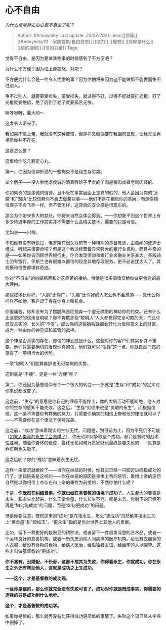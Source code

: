 # 心不自由
*为什么信耶稣之后心更不自由了呢？*

> Author: #Anonymity 
> Last update: *26/07/2021* 
> Links:[[烦躁]] [[Anonymity/01 - 家族答集/自由意志]] [[能力]] [[理想]] [[信仰是什么]] [[信的捆绑]] [[信的力量]]
> Tags:   
  

觉得不自由，是因为要做某些事的时候感到了不方便吧？

为什么不方便？因为怕上帝震怒，对吧？

不方便为什么会是一件令人忧虑的事？因为你怕将来因为这不能做那不能做而争不过别人。

争不过别人，就要蒙受损失，蒙受损失，就过得不好，过得不好就要打光棍，打了光棍就要绝后，绝了后到了老了就要孤苦无依。

啊呀呀呀，囊大哟～

这太令人沮丧了。

我如果不信上帝，我就没有这种苦恼，但是祢又偏偏要在我面前显现，让我无法再相信你并不存在。

这要怎么整？

这里给你吃几颗定心丸。

第一，你因为信仰所受的一些拘束不是纯生存劣势。

举个例子——没人会忧虑虔诚的清真教馆子里卖的羊肉是猪肉或者老鼠肉装的。

你如果真的是虔诚的信徒，且不管在事实层面上是真的假的，他人会因为你的“迂腐”和“固执”比较信赖你不会去做某些事——他们不是在相信你的高尚，而是像相信瘸子不会飞奔一样。但不管怎样，这背后的安全感是很现实的。

那会为你带来多大的益处，你将来自然会体会得到。——你想象不到这个世界上有多少待遇丰厚的工作其实并不需要什么高精尖技术，需要的只是可信。

比如说——出纳。

不知你有没有听说过，俄罗斯在很久以前有一种特别的基督教派，由自阉的修道士组成。听起来很要命吧？但是这个教派经营着异常强大的银行业机构。而且神奇的是——如果你去回顾世界银行史，你会发现信仰和银行业金融业关系甚大。圣殿骑士团有银行，伊斯兰也有很难以置信的现金异地存取服务，更不必说犹太人了。其规模和信誉都堪称奇迹。

你对“不自由”的纠结痛苦和对这痛苦的接纳，恰恰是很多事情交给你做更合适的最大理由。

那些技术比你好，“人脉”比你广，“头脑”比你好的人怎么也不会想通——凭什么你样样不如他，客户却宁肯在你身上赌机会。

你很痛苦，你却没有为了摆脱痛苦而抛弃一个虚无缥缈的神给你的约束。还有什么比这更好的信用证明呢？你不肯欺那些“聪明人”人人都觉得完全可欺的天，而且你忍受真实的、长久的“不便”，那么你的这些牺牲就都会转化为信仰意义上的财富，成为一种由你的神见证和监管的抵押。

这个神是否真实的存在，你信的神到底是什么，这些对你的客户们其实都并不重要。他们只需要确切的发现你真的信，他们就可以“依靠”这一点。你就自然而然的享有了一项相当大的优势。

一项“聪明人”们就算嫉妒也无可奈何的优势。

这到底是“不便”，还是一种“方便”呢？

  

第二，你还因为基督信仰有个一个很大的转变——那就是“生存”和“成功”的定义对你来说都改变了。

这之前，“生存”的意思是你自己的呼吸不能停止，你的大脑活动不能断绝，他人对你的生存的感知不能失效。这之后，“生存”对你来说是“灵魂的永生”，而根据信理，这一条不需要你有其他的努力，只需要你确实的相信上帝和他的律法就可以了——不需要你在这个律法下保持完美。

这之前，“成功”意味着现实的生存无忧。问题是，到目前为止，因为不死仍不可能（[如果人类真的永生了会怎样？](https://www.zhihu.com/question/27037978/answer/550621181)），你无论如何争取这个成功，都只是暂时的战术性胜利。随着你身体的衰败，最终无论如何万贯家财也最终是要失败的——就算是乔布斯也失败了。

这之后呢？你的“成功”意味着永生无忧。

这样一来情况就微妙了——当你在纠结的时候，你其实已经一只脚迈进终极成功的门了。逻辑链条是这样的——你在纠结的原因是畏惧上帝的惩罚，畏惧上帝的惩罚自然是以你相信上帝存在和上帝的秉性为前提的，不然你怕什么呢？

于是，**你既然在纠结畏惧，你就已经在基督教的语境下成功了**。人生至大的要害是永生。和永生比起来，什么玉堂金屋，什么长生不老，都是末节。你剩下的已经不再是“如何能成功”的问题，而是“如何更成功”的问题。

但是你要注意，既然这里的“成功”是在指永生，那么“更成功”自然绝非指永生加上“黄金屋”和“颜如玉”。“更永生”指的是你对世界上其他人的贡献。

比如，留下一种更好的栽豌豆的耕种法，或者留下一件启发深思的艺术品，或者一个运转良好的慈善机构，或者一所矢志消除人间病痛的医疗机构。给没有衣服穿的人衣服，给没有食物的食物，给病人医治，给孤独者友谊，给坐牢的人以探望。这些才叫做基督教的“更成功”。

**你不富有，没婚配，不长寿，这都不成其为失败，你得着永生，你就成功，你在永生之外还有帮助他人，这就是成功之上又成功。**

**——这个，才是基督教的成功观。**

**一旦你是信的，那么你就完全没有失败可言了。成功对你就是既成事实，你需要的选择的只是成功到什么地步。**

**这个，才是基督教的成功学。**

如果你是信的，那么就再没有比获得成功更简单的事情了。失败这个词已经从字典中删掉了。

